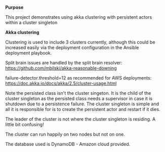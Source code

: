 **Purpose**

This project demonstrates using akka clustering with persistent actors within a cluster singleton

**Akka clustering**

Clustering is used to include 3 clusters currently, although this could be increased easily via the deployment configuration in the Ansible deployment playbook.

Split brain issues are handled by the split brain resolver: https://github.com/mbilski/akka-reasonable-downing

failure-detector.threshold=12 as recommended for AWS deployments: https://doc.akka.io/docs/akka/2.5/cluster-usage.html

Note the persisted class isn't the cluster singeton. It is the child of the cluster singleton as the persisted class needs a supervisor in case it is shutdown due to a persistence failure. The cluster singleton is simple and all it is responsible for is to create the persistent actor and restart if it dies.

The leader of the cluster is not where the cluster singleton is residing. A little bit confusing!

The cluster can run happily on two nodes but not on one.

The database used is DynamoDB - Amazon cloud provided.

